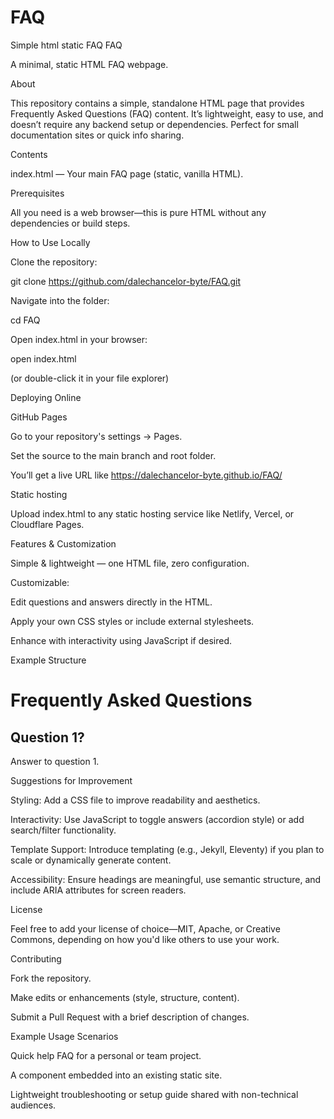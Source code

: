 # FAQ
 Simple html static FAQ
FAQ

A minimal, static HTML FAQ webpage.

About

This repository contains a simple, standalone HTML page that provides Frequently Asked Questions (FAQ) content. It’s lightweight, easy to use, and doesn’t require any backend setup or dependencies. Perfect for small documentation sites or quick info sharing.

Contents

index.html — Your main FAQ page (static, vanilla HTML).

Prerequisites

All you need is a web browser—this is pure HTML without any dependencies or build steps.

How to Use
Locally

Clone the repository:

git clone https://github.com/dalechancelor-byte/FAQ.git


Navigate into the folder:

cd FAQ


Open index.html in your browser:

open index.html


(or double-click it in your file explorer)

Deploying Online

GitHub Pages

Go to your repository's settings → Pages.

Set the source to the main branch and root folder.

You’ll get a live URL like https://dalechancelor-byte.github.io/FAQ/

Static hosting

Upload index.html to any static hosting service like Netlify, Vercel, or Cloudflare Pages.

Features & Customization

Simple & lightweight — one HTML file, zero configuration.

Customizable:

Edit questions and answers directly in the HTML.

Apply your own CSS styles or include external stylesheets.

Enhance with interactivity using JavaScript if desired.

Example Structure
<!DOCTYPE html>
<html lang="en">
<head>
  <meta charset="UTF-8">
  <meta name="viewport" content="width=device-width, initial-scale=1.0">
  <title>FAQ</title>
  <style>
    /* Optional inline styling */
  </style>
</head>
<body>
  <h1>Frequently Asked Questions</h1>
  <section class="faq-item">
    <h2>Question 1?</h2>
    <p>Answer to question 1.</p>
  </section>
  <!-- Add more FAQ items as needed -->
</body>
</html>

Suggestions for Improvement

Styling: Add a CSS file to improve readability and aesthetics.

Interactivity: Use JavaScript to toggle answers (accordion style) or add search/filter functionality.

Template Support: Introduce templating (e.g., Jekyll, Eleventy) if you plan to scale or dynamically generate content.

Accessibility: Ensure headings are meaningful, use semantic structure, and include ARIA attributes for screen readers.

License

Feel free to add your license of choice—MIT, Apache, or Creative Commons, depending on how you'd like others to use your work.

Contributing

Fork the repository.

Make edits or enhancements (style, structure, content).

Submit a Pull Request with a brief description of changes.

Example Usage Scenarios

Quick help FAQ for a personal or team project.

A component embedded into an existing static site.

Lightweight troubleshooting or setup guide shared with non-technical audiences.
